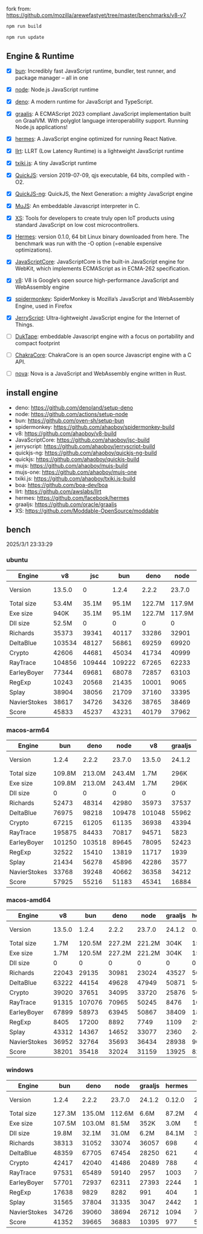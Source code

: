 fork from: https://github.com/mozilla/arewefastyet/tree/master/benchmarks/v8-v7

```bash
npm run build

npm run update
```

## Engine & Runtime

- [x] [bun](https://github.com/oven-sh/bun): Incredibly fast JavaScript runtime, bundler, test runner, and package manager – all in one
- [x] [node](https://github.com/nodejs/node): Node.js JavaScript runtime
- [x] [deno](https://github.com/denoland/deno): A modern runtime for JavaScript and TypeScript.
- [x] [graaljs](https://github.com/oracle/graaljs): A ECMAScript 2023 compliant JavaScript implementation built on GraalVM. With polyglot language interoperability support. Running Node.js applications!
- [x] [hermes](https://github.com/facebook/hermes): A JavaScript engine optimized for running React Native.
- [x] [llrt](https://github.com/awslabs/llrt): LLRT (Low Latency Runtime) is a lightweight JavaScript runtime
- [x] [txiki.js](https://github.com/saghul/txiki.js): A tiny JavaScript runtime
- [x] [QuickJS](https://bellard.org/quickjs/): version 2019-07-09, qjs executable, 64 bits, compiled with -O2.
- [x] [QuickJS-ng](https://github.com/quickjs-ng/quickjs): QuickJS, the Next Generation: a mighty JavaScript engine
- [x] [MuJS](https://github.com/ccxvii/mujs): An embeddable Javascript interpreter in C.
- [x] [XS](https://github.com/Moddable-OpenSource/moddable): Tools for developers to create truly open IoT products using standard JavaScript on low cost microcontrollers.
- [x] [Hermes](https://github.com/facebook/hermes): version 0.1.0, 64 bit Linux binary downloaded from here. The benchmark was run with the -O option (=enable expensive optimizations).
- [x] [JavaScriptCore](https://github.com/WebKit/webkit/tree/main/Source/JavaScriptCore): JavaScriptCore is the built-in JavaScript engine for WebKit, which implements ​ECMAScript as in ​ECMA-262 specification.
- [x] [v8](https://v8.dev/): V8 is Google’s open source high-performance JavaScript and WebAssembly engine
- [x] [spidermonkey](https://spidermonkey.dev/): SpiderMonkey is Mozilla’s JavaScript and WebAssembly Engine, used in Firefox
- [x] [JerryScript](https://github.com/jerryscript-project/jerryscript): Ultra-lightweight JavaScript engine for the Internet of Things.
- [ ] [DukTape](https://github.com/svaarala/duktape): embeddable Javascript engine with a focus on portability and compact footprint
- [ ] [ChakraCore](https://github.com/chakra-core/ChakraCore): ChakraCore is an open source Javascript engine with a C API.
- [ ] [nova](https://github.com/trynova/nova): Nova is a JavaScript and WebAssembly engine written in Rust.


## install engine

- deno: https://github.com/denoland/setup-deno
- node: https://github.com/actions/setup-node
- bun: https://github.com/oven-sh/setup-bun
- spidermonkey: https://github.com/ahaoboy/spidermonkey-build
- v8: https://github.com/ahaoboy/v8-build
- JavaScriptCore: https://github.com/ahaoboy/jsc-build
- jerryscript: https://github.com/ahaoboy/jerryscript-build
- quickjs-ng: https://github.com/ahaoboy/quickjs-ng-build
- quickjs: https://github.com/ahaoboy/quickjs-build
- mujs: https://github.com/ahaoboy/mujs-build
- mujs-one: https://github.com/ahaoboy/mujs-one
- txiki.js: https://github.com/ahaoboy/txiki.js-build
- boa: https://github.com/boa-dev/boa
- llrt: https://github.com/awslabs/llrt
- hermes: https://github.com/facebook/hermes
- graaljs: https://github.com/oracle/graaljs
- XS: https://github.com/Moddable-OpenSource/moddable


## bench

2025/3/1 23:33:29

### ubuntu
| Engine | v8 | jsc | bun | deno | node | spidermonkey | graaljs | hermes | llrt | qjs | tjs | qjs(ng) | mujs(one) | mujs | xst | boa | jerry |
| --- | --- | --- | --- | --- | --- | --- | --- | --- | --- | --- | --- | --- | --- | --- | --- | --- | --- |
| Version | 13.5.0 | 0 | 1.2.4 | 2.2.2 | 23.7.0 | 134.0 | 24.1.2 | 0.12.0 | 0.5.1-beta | 2024-02-14 | 24.12.0 | 0.8.0 | 0 | 1.3.5 | 16.8.1 | 0.20.0 | 3.0.0 |
| Total size | 53.4M | 35.1M | 95.1M | 122.7M | 117.9M | 296.3M | 1.1M | 36.0M | 11.9M | 4.7M | 5.2M | 2.1M | 688K | 416K | 2.2M | 27.0M | 456K |
| Exe size | 940K | 35.1M | 95.1M | 122.7M | 117.9M | 296.3M | 1.1M | 36.0M | 11.9M | 4.7M | 5.2M | 2.1M | 688K | 416K | 2.2M | 27.0M | 456K |
| Dll size | 52.5M | 0 | 0 | 0 | 0 | 0 | 0 | 0 | 0 | 0 | 0 | 0 | 0 | 0 | 0 | 0 | 0 |
| Richards | 35373 | 39341 | 40117 | 33286 | 32901 | 13503 | 35270 | 1126 | 801 | 693 | 711 | 631 | 250 | 227 | 86.7 | 61.4 | 273 |
| DeltaBlue | 103534 | 48127 | 56861 | 69259 | 69920 | 13019 | 27294 | 1063 | 727 | 677 | 689 | 604 | 363 | 324 | 155 | 55.8 | 277 |
| Crypto | 42606 | 44681 | 45034 | 41734 | 40999 | 17667 | 13986 | 1367 | 695 | 751 | 520 | 380 | 189 | 184 | 297 | 81.2 | 295 |
| RayTrace | 104856 | 109444 | 109222 | 67265 | 62233 | 27030 | 15762 | 1543 | 1189 | 912 | 1099 | 718 | 519 | 497 | 458 | 166 | 355 |
| EarleyBoyer | 77344 | 69681 | 68078 | 72857 | 63103 | 37193 | 30258 | 3411 | 2010 | 1521 | 1783 | 1233 | 525 | 518 | 307 | 196 | 0 |
| RegExp | 10243 | 20568 | 21435 | 10001 | 9065 | 8685 | 1390 | 555 | 198 | 239 | 228 | 180 | 217 | 202 | 93.3 | 49.1 | 0 |
| Splay | 38904 | 38056 | 21709 | 37160 | 33395 | 23046 | 2906 | 3692 | 1820 | 1777 | 2011 | 1153 | 1239 | 719 | 382 | 233 | 0 |
| NavierStokes | 38617 | 34726 | 34326 | 38765 | 38469 | 22112 | 32731 | 1846 | 1201 | 1352 | 1022 | 961 | 485 | 487 | 772 | 177 | 0 |
| Score | 45833 | 45237 | 43231 | 40179 | 37962 | 18516 | 13065 | 1546 | 897 | 853 | 834 | 632 | 396 | 354 | 250 | 108 | 0 |
### macos-arm64
| Engine | bun | deno | node | v8 | graaljs | hermes | tjs | llrt | qjs(ng) | qjs | mujs | xst | jerry |
| --- | --- | --- | --- | --- | --- | --- | --- | --- | --- | --- | --- | --- | --- |
| Version | 1.2.4 | 2.2.2 | 23.7.0 | 13.5.0 | 24.1.2 | 0.12.0 | 24.12.0 | 0.5.1-beta | 0.8.0 | 2024-02-14 | 1.3.5 | 16.8.1 | 3.0.0 |
| Total size | 109.8M | 213.0M | 243.4M | 1.7M | 296K | 15.7M | 7.2M | 20.5M | 4.1M | 2.1M | 864K | 3.3M | 1.1M |
| Exe size | 109.8M | 213.0M | 243.4M | 1.7M | 296K | 15.7M | 7.2M | 20.5M | 4.1M | 2.1M | 864K | 3.3M | 1.1M |
| Dll size | 0 | 0 | 0 | 0 | 0 | 0 | 0 | 0 | 0 | 0 | 0 | 0 | 0 |
| Richards | 52473 | 48314 | 42980 | 35973 | 37537 | 1337 | 1347 | 1193 | 1347 | 1066 | 408 | 120 | 217 |
| DeltaBlue | 76975 | 98218 | 109478 | 101048 | 55962 | 1256 | 1346 | 1256 | 1256 | 1127 | 610 | 224 | 241 |
| Crypto | 67215 | 61205 | 61135 | 36938 | 43394 | 1489 | 1240 | 1002 | 1222 | 1349 | 315 | 561 | 272 |
| RayTrace | 195875 | 84433 | 70817 | 94571 | 5823 | 2559 | 2170 | 2023 | 1594 | 1261 | 1021 | 751 | 337 |
| EarleyBoyer | 101250 | 103518 | 89645 | 78095 | 52423 | 5307 | 3326 | 3148 | 2652 | 2397 | 1130 | 451 | 0 |
| RegExp | 32522 | 15410 | 13819 | 11717 | 1939 | 741 | 320 | 317 | 282 | 289 | 356 | 329 | 0 |
| Splay | 21434 | 56278 | 45896 | 42286 | 3577 | 4841 | 3655 | 3154 | 2534 | 2489 | 1304 | 570 | 0 |
| NavierStokes | 33768 | 39248 | 40662 | 36358 | 34212 | 1646 | 2171 | 1658 | 2167 | 2532 | 790 | 1557 | 0 |
| Score | 57925 | 55216 | 51183 | 45341 | 16884 | 1940 | 1592 | 1413 | 1385 | 1315 | 653 | 443 | 0 |
### macos-amd64
| Engine | v8 | bun | deno | node | graaljs | hermes | tjs | llrt | qjs | qjs(ng) | xst | mujs | boa | jerry |
| --- | --- | --- | --- | --- | --- | --- | --- | --- | --- | --- | --- | --- | --- | --- |
| Version | 13.5.0 | 1.2.4 | 2.2.2 | 23.7.0 | 24.1.2 | 0.12.0 | 24.12.0 | 0.5.1-beta | 2024-02-14 | 0.8.0 | 16.8.1 | 1.3.5 | 0.20.0 | 3.0.0 |
| Total size | 1.7M | 120.5M | 227.2M | 221.2M | 304K | 15.7M | 7.5M | 24.1M | 2.3M | 4.1M | 3.3M | 888K | 50.7M | 1.1M |
| Exe size | 1.7M | 120.5M | 227.2M | 221.2M | 304K | 15.7M | 7.5M | 24.1M | 2.3M | 4.1M | 3.3M | 888K | 50.7M | 1.1M |
| Dll size | 0 | 0 | 0 | 0 | 0 | 0 | 0 | 0 | 0 | 0 | 0 | 0 | 0 | 0 |
| Richards | 22043 | 29135 | 30981 | 23024 | 43527 | 503 | 468 | 420 | 447 | 474 | 93 | 143 | 25.9 | 111 |
| DeltaBlue | 63222 | 44154 | 49628 | 47949 | 50871 | 564 | 548 | 489 | 497 | 500 | 141 | 200 | 22.9 | 128 |
| Crypto | 39020 | 37651 | 34095 | 33720 | 25876 | 569 | 306 | 278 | 324 | 299 | 182 | 110 | 38.8 | 138 |
| RayTrace | 91315 | 107076 | 70965 | 50245 | 8476 | 1099 | 830 | 762 | 430 | 514 | 438 | 340 | 74.4 | 216 |
| EarleyBoyer | 67899 | 58973 | 63945 | 50867 | 38409 | 1815 | 1277 | 1194 | 815 | 894 | 318 | 414 | 84.5 | 0 |
| RegExp | 8405 | 17200 | 8892 | 7749 | 1109 | 292 | 95.9 | 92.6 | 82.3 | 82.9 | 131 | 104 | 23.3 | 0 |
| Splay | 43312 | 14367 | 14652 | 33077 | 2360 | 2426 | 1615 | 1448 | 917 | 862 | 296 | 426 | 139 | 0 |
| NavierStokes | 36952 | 32764 | 35693 | 36434 | 28938 | 906 | 662 | 592 | 807 | 658 | 488 | 272 | 76.9 | 0 |
| Score | 38201 | 35418 | 32024 | 31159 | 13925 | 821 | 551 | 503 | 445 | 445 | 224 | 219 | 49.5 | 0 |
### windows
| Engine | bun | deno | node | graaljs | hermes | tjs | llrt | qjs(ng) | mujs | boa | xst |
| --- | --- | --- | --- | --- | --- | --- | --- | --- | --- | --- | --- |
| Version | 1.2.4 | 2.2.2 | 23.7.0 | 24.1.2 | 0.12.0 | 24.12.0 | 0.5.1-beta | 0.8.0 | 1.3.5 | 0.20.0 | 0 |
| Total size | 127.3M | 135.0M | 112.6M | 6.6M | 87.2M | 44.3M | 41.9M | 9.0M | 7.5M | 42.4M | 5.9M |
| Exe size | 107.5M | 103.0M | 81.5M | 352K | 3.0M | 5.7M | 12.7M | 1.7M | 668K | 27.4M | 1.3M |
| Dll size | 19.8M | 32.1M | 31.0M | 6.2M | 84.1M | 38.6M | 29.1M | 7.3M | 6.9M | 15.0M | 4.7M |
| Richards | 38313 | 31052 | 33074 | 36057 | 698 | 447 | 431 | 437 | 237 | 49.5 | 0 |
| DeltaBlue | 48359 | 67705 | 67454 | 28250 | 621 | 403 | 370 | 390 | 337 | 41.8 | 0 |
| Crypto | 42417 | 42040 | 41486 | 20489 | 788 | 430 | 423 | 365 | 186 | 75 | 0 |
| RayTrace | 97531 | 65489 | 59140 | 2957 | 1003 | 731 | 598 | 585 | 459 | 133 | 0 |
| EarleyBoyer | 57701 | 72937 | 62311 | 27393 | 2244 | 1139 | 994 | 986 | 573 | 140 | 0 |
| RegExp | 17638 | 9829 | 8282 | 991 | 404 | 196 | 192 | 188 | 201 | 42.5 | 0 |
| Splay | 31565 | 37804 | 31335 | 3047 | 2442 | 1456 | 1059 | 1001 | 737 | 175 | 0 |
| NavierStokes | 34726 | 39060 | 38694 | 26712 | 1094 | 743 | 714 | 674 | 500 | 167 | 0 |
| Score | 41352 | 39665 | 36883 | 10395 | 977 | 585 | 526 | 510 | 361 | 88 | 0 |
